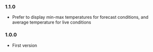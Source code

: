 ### 1.1.0
* Prefer to display min-max temperatures for forecast conditions, and average temperature for live conditions

### 1.0.0
* First version